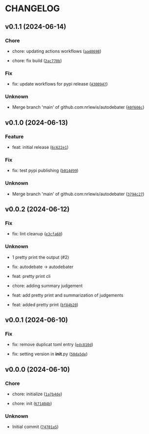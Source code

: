 # CHANGELOG



## v0.1.1 (2024-06-14)

### Chore

* chore: updating actions workflows ([`aa48698`](https://github.com/nrlewis/autodebater/commit/aa486984970ed04410813ec27d3baf714e83e14e))

* chore: fix build ([`2ac770b`](https://github.com/nrlewis/autodebater/commit/2ac770b802526e69570d95e58adebbaca55f7aee))

### Fix

* fix: update workflows for pypi release ([`4300947`](https://github.com/nrlewis/autodebater/commit/430094721c70c77cfaa87ebef221c55f9b133eae))

### Unknown

* Merge branch &#39;main&#39; of github.com:nrlewis/autodebater ([`40f606c`](https://github.com/nrlewis/autodebater/commit/40f606c29ffdbdfcc497f4b2a63ac8189d91f621))


## v0.1.0 (2024-06-13)

### Feature

* feat: initial release ([`6c622e1`](https://github.com/nrlewis/autodebater/commit/6c622e1ebfcda2f280160330f5fb24034a92dc08))

### Fix

* fix: test pypi publishing ([`b014d99`](https://github.com/nrlewis/autodebater/commit/b014d99e6b881d6f08eca38101d9c62347a64990))

### Unknown

* Merge branch &#39;main&#39; of github.com:nrlewis/autodebater ([`3794c27`](https://github.com/nrlewis/autodebater/commit/3794c273b2d1803584f57ee17e4d27d8c2c072b9))


## v0.0.2 (2024-06-12)

### Fix

* fix: lint cleanup ([`e3cfa60`](https://github.com/nrlewis/autodebater/commit/e3cfa60b6dbde532936050b61824956b713d570e))

### Unknown

* 1 pretty print the output (#2)

* fix: autodebate -&gt; autodebater

* feat: pretty print cli

* chore: adding summary judgement

* feat: add pretty print and summarization of judgements

* feat: added pretty print ([`bf84b20`](https://github.com/nrlewis/autodebater/commit/bf84b20d765c5d80d2abc643c9f67a278fd695eb))


## v0.0.1 (2024-06-10)

### Fix

* fix: remove duplicat toml entry ([`edc810d`](https://github.com/nrlewis/autodebater/commit/edc810db75a8060f87299a8139a1ceca72855c04))

* fix: setting version in __init__.py ([`50da5de`](https://github.com/nrlewis/autodebater/commit/50da5de69d144bbc36a8d801c90fa9ca36ac80bc))


## v0.0.0 (2024-06-10)

### Chore

* chore: initialize ([`1a7b4de`](https://github.com/nrlewis/autodebater/commit/1a7b4dea5190f9a8af2d199d353d41e6e54fa665))

* chore: init ([`671404b`](https://github.com/nrlewis/autodebater/commit/671404b5356b337360e6cf9ae1d88a3a49be12ed))

### Unknown

* Initial commit ([`74701a5`](https://github.com/nrlewis/autodebater/commit/74701a5701b4dc37b6ac1bdb09e87c787870b579))
